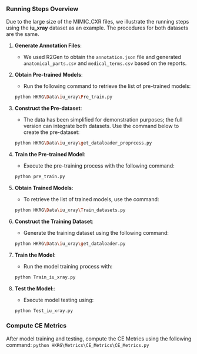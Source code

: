 ### Running Steps Overview

Due to the large size of the MIMIC_CXR files, we illustrate the running steps using the **iu_xray** dataset as an example. The procedures for both datasets are the same.

1. **Generate Annotation Files**:
   - We used R2Gen to obtain the `annotation.json` file and generated `anatomical_parts.csv` and `medical_terms.csv` based on the reports.

2. **Obtain Pre-trained Models**:
   - Run the following command to retrieve the list of pre-trained models:
   ```bash
   python HKRG\Data\iu_xray\Pre_train.py

3. **Construct the Pre-dataset**:
   - The data has been simplified for demonstration purposes; the full version can integrate both datasets. Use the command below to create the pre-dataset:
   ```bash
   python HKRG\Data\iu_xray\get_dataloader_proprcess.py
   
4. **Train the Pre-trained Model**:
   - Execute the pre-training process with the following command:
   ```bash
   python pre_train.py

5. **Obtain Trained Models**:
   - To retrieve the list of trained models, use the command:
   ```bash
   python HKRG\Data\iu_xray\Train_datasets.py
   
6. **Construct the Training Dataset**:
   - Generate the training dataset using the following command:
   ```bash
   python HKRG\Data\iu_xray\get_dataloader.py
   
7. **Train the Model**:
   - Run the model training process with:
   ```bash
   python Train_iu_xray.py
   
8. **Test the Model:**:
   - Execute model testing using:
   ```bash
   python Test_iu_xray.py
   
### Compute CE Metrics

After model training and testing, compute the CE Metrics using the following command:
    `python HKRG\Metrics\CE_Metrics\CE_Metrics.py`

